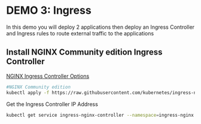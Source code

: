 # DEMO 3: Ingress

In this demo you will deploy 2 applications then deploy an Ingress Controller and Ingress rules to route external traffic to the applications 

## Install NGINX Community edition Ingress Controller 

[NGINX Ingress Controller Options ](https://www.nginx.com/blog/guide-to-choosing-ingress-controller-part-4-nginx-ingress-controller-options/)

```bash
#NGINX Community edition
kubectl apply -f https://raw.githubusercontent.com/kubernetes/ingress-nginx/controller-v1.1.1/deploy/static/provider/cloud/deploy.yaml
```

Get the Ingress Controller IP Address 
```bash
kubectl get service ingress-nginx-controller --namespace=ingress-nginx -o jsonpath='{.status.loadBalancer.ingress[0].ip}'
```